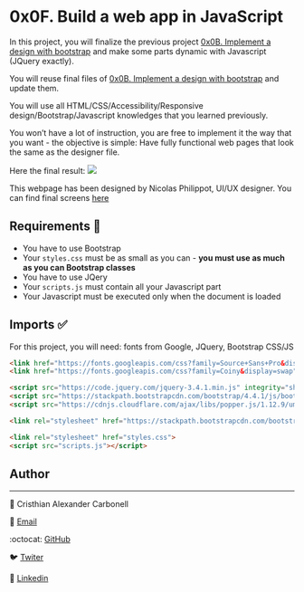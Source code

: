 # 0x0F. Build a web app in JavaScript 

In this project, you will finalize the previous project [0x0B. Implement a design with bootstrap](https://github.com/Cristhian-Carbonell/holberton-smiling-school) and make some parts dynamic with Javascript (JQuery exactly).

You will reuse final files of [0x0B. Implement a design with bootstrap](https://github.com/Cristhian-Carbonell/holberton-smiling-school) and update them.

You will use all HTML/CSS/Accessibility/Responsive design/Bootstrap/Javascript knowledges that you learned previously.

You won’t have a lot of instruction, you are free to implement it the way that you want - the objective is simple: Have fully functional web pages that look the same as the designer file.

Here the final result:
![](https://github.com/Cristhian-Carbonell/holberton-smiling-school-javascript/blob/main/holberton-smiling-school-javascript/images/WhatsApp%20Image%202021-04-13%20at%205.45.26%20PM.jpg?raw=true)

This webpage has been designed by Nicolas Philippot, UI/UX designer. You can find final screens [here](https://intranet-projects-files.s3.amazonaws.com/holbertonschool-webstack/623/Archive.zip)

## Requirements :pushpin:
- You have to use Bootstrap
- Your ```styles.css``` must be as small as you can - **you must use as much as you can Bootstrap classes**
- You have to use JQery
- Your ```scripts.js``` must contain all your Javascript part
- Your Javascript must be executed only when the document is loaded

## Imports :white_check_mark:
For this project, you will need: fonts from Google, JQuery, Bootstrap CSS/JS

```html
<link href="https://fonts.googleapis.com/css?family=Source+Sans+Pro&display=swap" rel="stylesheet">
<link href="https://fonts.googleapis.com/css?family=Coiny&display=swap" rel="stylesheet">

<script src="https://code.jquery.com/jquery-3.4.1.min.js" integrity="sha256-CSXorXvZcTkaix6Yvo6HppcZGetbYMGWSFlBw8HfCJo=" crossorigin="anonymous"></script>
<script src="https://stackpath.bootstrapcdn.com/bootstrap/4.4.1/js/bootstrap.min.js" integrity="sha384-wfSDF2E50Y2D1uUdj0O3uMBJnjuUD4Ih7YwaYd1iqfktj0Uod8GCExl3Og8ifwB6" crossorigin="anonymous"></script>
<script src="https://cdnjs.cloudflare.com/ajax/libs/popper.js/1.12.9/umd/popper.min.js" integrity="sha384-ApNbgh9B+Y1QKtv3Rn7W3mgPxhU9K/ScQsAP7hUibX39j7fakFPskvXusvfa0b4Q" crossorigin="anonymous"></script>

<link rel="stylesheet" href="https://stackpath.bootstrapcdn.com/bootstrap/4.4.1/css/bootstrap.min.css" integrity="sha384-Vkoo8x4CGsO3+Hhxv8T/Q5PaXtkKtu6ug5TOeNV6gBiFeWPGFN9MuhOf23Q9Ifjh" crossorigin="anonymous">

<link rel="stylesheet" href="styles.css">
<script src="scripts.js"></script>
```

## Author
----
:monocle_face: Cristhian Alexander Carbonell

:speech_balloon: [Email](alexcarbo8809@gmail.com)

:octocat:  [GitHub](https://github.com/Cristhian-Carbonell)

:bird: [Twiter](https://twitter.com/CristhianCarbo9)

:busts_in_silhouette: [Linkedin](https://www.linkedin.com/in/cristhian-alexander-carbonell)